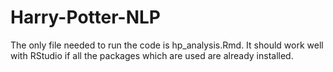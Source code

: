# Harry-Potter-NLP

The only file needed to run the code is hp_analysis.Rmd. It should work well with RStudio if all the packages which are used are already installed. 
